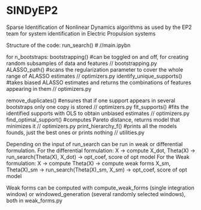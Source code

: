 # SINDyEP2
Sparse Identification of Nonlinear Dynamics algorithms as used by the EP2 team for system identification in Electric Propulsion systems


Structure of the code:
run_search() # //main.ipybn

  for n_bootstraps:
      bootstrapping() #can be toggled on and off, for creating random subsamples of data and features // bootstrapping.py
      ALASSO_path() #scans the regularization parameter to cover the whole range of ALASSO estimates // optimizers.py
      identify_unique_supports() #takes biased ALASSO estimates and returns the combinations of features appearing in them // optimizers.py

  remove_duplicates() #ensures that if one support appears in several bootstraps only one copy is stored // optimizers.py
  fit_supports() #fits the identified supports with OLS to obtain unbiased estimates // optimizers.py
  find_optimal_support() #computes Pareto distance, returns model that minimizes it // optimizers.py
  print_hierarchy_f() #prints all the models founds, just the best ones or prints nothing // utilities.py
 


Depending on the input of run_search can be run in weak or differential formulation. For the differential formulation:
X -> compute X_dot, Theta(X) -> run_search(Theta(X), X_dot) -> opt_coef, score of opt model
For the Weak formulation:
X -> compute Theta(X) -> compute weak forms X_sm, Theta(X)_sm -> run_search(Theta(X)_sm, X_sm) -> opt_coef, score of opt model

Weak forms can be computed with compute_weak_forms (single integration window) or windowed_generation (several randomly selected windows), both in weak_forms.py
